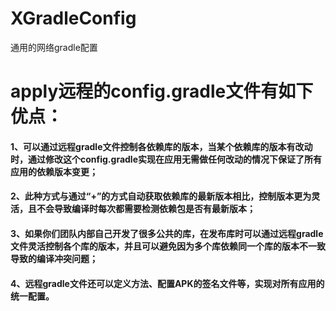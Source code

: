# XGradleConfig
通用的网络gradle配置
# apply远程的config.gradle文件有如下优点：
#### 1、可以通过远程gradle文件控制各依赖库的版本，当某个依赖库的版本有改动时，通过修改这个config.gradle实现在应用无需做任何改动的情况下保证了所有应用的依赖版本变更；
#### 2、此种方式与通过“+”的方式自动获取依赖库的最新版本相比，控制版本更为灵活，且不会导致编译时每次都需要检测依赖包是否有最新版本；
#### 3、如果你们团队内部自己开发了很多公共的库，在发布库时可以通过远程gradle文件灵活控制各个库的版本，并且可以避免因为多个库依赖同一个库的版本不一致导致的编译冲突问题；
#### 4、远程gradle文件还可以定义方法、配置APK的签名文件等，实现对所有应用的统一配置。

